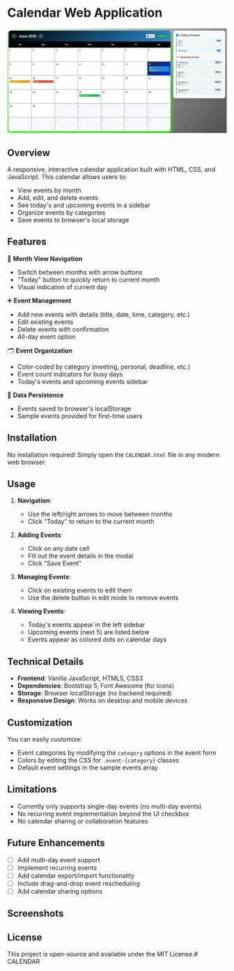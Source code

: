 # Calendar Web Application

[![Live Website](https://github.com/harinadh01/CALENDAR/blob/main/Screenshot%202025-06-14%20100059.png)](https://harinadh01.github.io/TASK1/)

## Overview

A responsive, interactive calendar application built with HTML, CSS, and JavaScript. This calendar allows users to:

- View events by month
- Add, edit, and delete events
- See today's and upcoming events in a sidebar
- Organize events by categories
- Save events to browser's local storage

## Features

📅 **Month View Navigation**
- Switch between months with arrow buttons
- "Today" button to quickly return to current month
- Visual indication of current day

➕ **Event Management**
- Add new events with details (title, date, time, category, etc.)
- Edit existing events
- Delete events with confirmation
- All-day event option

🗂 **Event Organization**
- Color-coded by category (meeting, personal, deadline, etc.)
- Event count indicators for busy days
- Today's events and upcoming events sidebar

💾 **Data Persistence**
- Events saved to browser's localStorage
- Sample events provided for first-time users

## Installation

No installation required! Simply open the `CALENDAR.html` file in any modern web browser.

## Usage

1. **Navigation**:
   - Use the left/right arrows to move between months
   - Click "Today" to return to the current month

2. **Adding Events**:
   - Click on any date cell
   - Fill out the event details in the modal
   - Click "Save Event"

3. **Managing Events**:
   - Click on existing events to edit them
   - Use the delete button in edit mode to remove events

4. **Viewing Events**:
   - Today's events appear in the left sidebar
   - Upcoming events (next 5) are listed below
   - Events appear as colored dots on calendar days

## Technical Details

- **Frontend**: Vanilla JavaScript, HTML5, CSS3
- **Dependencies**: Bootstrap 5, Font Awesome (for icons)
- **Storage**: Browser localStorage (no backend required)
- **Responsive Design**: Works on desktop and mobile devices

## Customization

You can easily customize:

- Event categories by modifying the `category` options in the event form
- Colors by editing the CSS for `.event-{category}` classes
- Default event settings in the sample events array

## Limitations

- Currently only supports single-day events (no multi-day events)
- No recurring event implementation beyond the UI checkbox
- No calendar sharing or collaboration features

## Future Enhancements

- [ ] Add multi-day event support
- [ ] Implement recurring events
- [ ] Add calendar export/import functionality
- [ ] Include drag-and-drop event rescheduling
- [ ] Add calendar sharing options

## Screenshots



## License

This project is open-source and available under the MIT License.# CALENDAR
